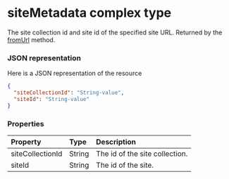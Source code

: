 # siteMetadata complex type

The site collection id and site id of the specified site URL. Returned by the [fromUrl](../api/sitecollection_fromurl.md) method.

### JSON representation

Here is a JSON representation of the resource

<!-- {
  "blockType": "resource",
  "optionalProperties": [

  ],
  "@odata.type": "microsoft.graph.sitemetadata"
}-->

```json
{
  "siteCollectionId": "String-value",
  "siteId": "String-value"
}

```
### Properties
| Property	   | Type	|Description|
|:---------------|:--------|:----------|
|siteCollectionId|String|The id of the site collection.|
|siteId|String|The id of the site.|

<!-- uuid: 8fcb5dbc-d5aa-4681-8e31-b001d5168d79
2015-10-25 14:57:30 UTC -->
<!-- {
  "type": "#page.annotation",
  "description": "siteMetadata resource",
  "keywords": "",
  "section": "documentation",
  "tocPath": ""
}-->